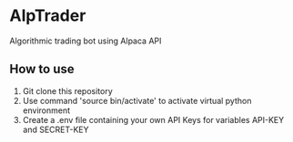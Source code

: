 # AlpTrader
Algorithmic trading bot using Alpaca API

## How to use
1. Git clone this repository
2. Use command 'source bin/activate' to activate virtual python environment
3. Create a .env file containing your own API Keys for variables API-KEY and SECRET-KEY
